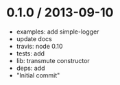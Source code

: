 
0.1.0 / 2013-09-10 
==================

 * examples: add simple-logger
 * update docs
 * travis: node 0.10
 * tests: add
 * lib: transmute constructor
 * deps: add
 * "Initial commit"
